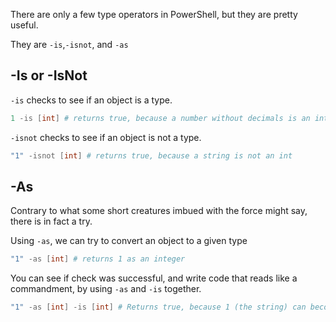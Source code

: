 There are only a few type operators in PowerShell, but they are pretty useful.

They are `-is`,`-isnot`, and `-as`

## -Is or -IsNot

`-is` checks to see if an object is a type.

~~~PowerShell
1 -is [int] # returns true, because a number without decimals is an int
~~~


`-isnot` checks to see if an object is not a type.

~~~PowerShell
"1" -isnot [int] # returns true, because a string is not an int
~~~

## -As

Contrary to what some short creatures imbued with the force might say, there is in fact a try.

Using `-as`, we can try to convert an object to a given type

~~~PowerShell
"1" -as [int] # returns 1 as an integer
~~~

You can see if check was successful, and write code that reads like a commandment, by using `-as` and `-is` together.

~~~PowerShell
"1" -as [int] -is [int] # Returns true, because 1 (the string) can become an int
~~~
 

